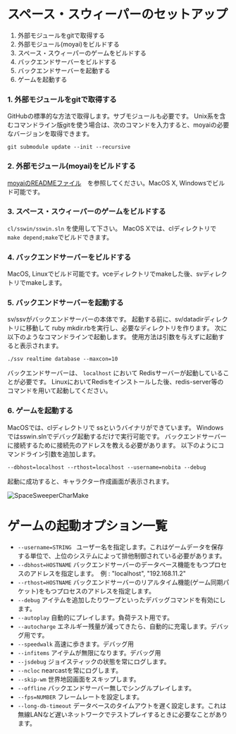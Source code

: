 スペース・スウィーパーのセットアップ
====

1. 外部モジュールをgitで取得する
2. 外部モジュール(moyai)をビルドする
3. スペース・スウィーパーのゲームをビルドする
4. バックエンドサーバーをビルドする
5. バックエンドサーバーを起動する
6. ゲームを起動する


### 1. 外部モジュールをgitで取得する
GitHubの標準的な方法で取得します。サブモジュールも必要です。
Unix系を含むコマンドライン版gitを使う場合は、次のコマンドを入力すると、moyaiの必要なバージョンを取得できます。

~~~
git submodule update --init --recursive
~~~


### 2. 外部モジュール(moyai)をビルドする
[moyaiのREADMEファイル](https://github.com/kengonakajima/moyai)　を参照してください。MacOS X, Windowsでビルド可能です。

### 3. スペース・スウィーパーのゲームをビルドする
```cl/sswin/sswin.sln``` を使用して下さい。
MacOS Xでは、clディレクトリで ```make depend;make```でビルドできます。

### 4. バックエンドサーバーをビルドする
MacOS, Linuxでビルド可能です。vceディレクトリでmakeした後、svディレクトリでmakeします。

### 5. バックエンドサーバーを起動する
sv/ssvがバックエンドサーバーの本体です。
起動する前に、sv/datadirディレクトリに移動して ruby mkdir.rbを実行し、必要なディレクトリを作ります。
次に以下のようなコマンドラインで起動します。
使用方法は引数を与えずに起動すると表示されます。

~~~
./ssv realtime database --maxcon=10
~~~

バックエンドサーバーは、
```localhost``` において Redisサーバーが起動していることが必要です。
LinuxにおいてRedisをインストールした後、redis-server等のコマンドを用いて起動してください。

### 6. ゲームを起動する
MacOSでは、clディレクトリで ssというバイナリができています。
Windowsではsswin.slnでデバッグ起動するだけで実行可能です。
バックエンドサーバーに接続するために接続先のアドレスを教える必要があります。
以下のようにコマンドライン引数を追加します。

~~~
--dbhost=localhost --rthost=localhost --username=nobita --debug
~~~

起動に成功すると、キャラクター作成画面が表示されます。

![SpaceSweeperCharMake](images/ss_charmake.png)


ゲームの起動オプション一覧
====

- ```--username=STRING ```  ユーザー名を指定します。これはゲームデータを保存する単位で、上位のシステムによって排他制御されている必要があります。
- ```--dbhost=HOSTNAME``` バックエンドサーバーのデータベース機能をもつプロセスのアドレスを指定します。　例 : "localhost", "192.168.11.2"
- ```--rthost=HOSTNAME``` バックエンドサーバーのリアルタイム機能(ゲーム同期パケット)をもつプロセスのアドレスを指定します。
- ```--debug``` アイテムを追加したりワープといったデバッグコマンドを有効にします。
- ```--autoplay``` 自動的にプレイします。負荷テスト用です。
- ```--autocharge``` エネルギー残量が減ってきたら、自動的に充電します。デバッグ用です。
- ```--speedwalk``` 高速に歩きます。デバッグ用
- ```--infitems``` アイテムが無限になります。デバッグ用
- ```--jsdebug``` ジョイスティックの状態を常にログします。
- ```--ncloc``` nearcastを常にログします。
- ```--skip-wm``` 世界地図画面をスキップします。
- ```--offline``` バックエンドサーバー無しでシングルプレイします。
- ```--fps=NUMBER``` フレームレートを設定します。
- ```--long-db-timeout``` データベースのタイムアウトを遅く設定します。これは無線LANなど遅いネットワークでテストプレイするときに必要なことがあります。




























